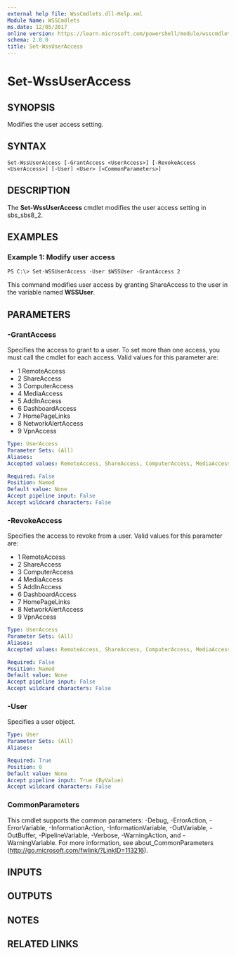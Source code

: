 ```yaml
---
external help file: WssCmdlets.dll-Help.xml
Module Name: WSSCmdlets
ms.date: 12/05/2017
online version: https://learn.microsoft.com/powershell/module/wsscmdlets/set-wssuseraccess?view=windowsserver2012r2-ps&wt.mc_id=ps-gethelp
schema: 2.0.0
title: Set-WssUserAccess
---
```


# Set-WssUserAccess

## SYNOPSIS
Modifies the user access setting.

## SYNTAX

```
Set-WssUserAccess [-GrantAccess <UserAccess>] [-RevokeAccess <UserAccess>] [-User] <User> [<CommonParameters>]
```

## DESCRIPTION
The **Set-WssUserAccess** cmdlet modifies the user access setting in sbs_sbs8_2.

## EXAMPLES

### Example 1: Modify user access
```
PS C:\> Set-WSSUserAccess -User $WSSUser -GrantAccess 2
```

This command modifies user access by granting ShareAccess to the user in the variable named **WSSUser**.

## PARAMETERS

### -GrantAccess
Specifies the access to grant to a user.
To set more than one access, you must call the cmdlet for each access.
Valid values for this parameter are:
- 1 RemoteAccess
- 2 ShareAccess
- 3 ComputerAccess
- 4 MediaAccess
- 5 AddInAccess
- 6 DashboardAccess
- 7 HomePageLinks
- 8 NetworkAlertAccess
- 9 VpnAccess

```yaml
Type: UserAccess
Parameter Sets: (All)
Aliases: 
Accepted values: RemoteAccess, ShareAccess, ComputerAccess, MediaAccess, VpnAccess, DashboardAccess, HomePageLinks, NetworkAlertAccess

Required: False
Position: Named
Default value: None
Accept pipeline input: False
Accept wildcard characters: False
```

### -RevokeAccess
Specifies the access to revoke from a user.
Valid values for this parameter are:
- 1 RemoteAccess
- 2 ShareAccess
- 3 ComputerAccess
- 4 MediaAccess
- 5 AddInAccess
- 6 DashboardAccess
- 7 HomePageLinks
- 8 NetworkAlertAccess
- 9 VpnAccess

```yaml
Type: UserAccess
Parameter Sets: (All)
Aliases: 
Accepted values: RemoteAccess, ShareAccess, ComputerAccess, MediaAccess, VpnAccess, DashboardAccess, HomePageLinks, NetworkAlertAccess

Required: False
Position: Named
Default value: None
Accept pipeline input: False
Accept wildcard characters: False
```

### -User
Specifies a user object.

```yaml
Type: User
Parameter Sets: (All)
Aliases: 

Required: True
Position: 0
Default value: None
Accept pipeline input: True (ByValue)
Accept wildcard characters: False
```

### CommonParameters
This cmdlet supports the common parameters: -Debug, -ErrorAction, -ErrorVariable, -InformationAction, -InformationVariable, -OutVariable, -OutBuffer, -PipelineVariable, -Verbose, -WarningAction, and -WarningVariable. For more information, see about_CommonParameters (http://go.microsoft.com/fwlink/?LinkID=113216).

## INPUTS

## OUTPUTS

## NOTES

## RELATED LINKS

